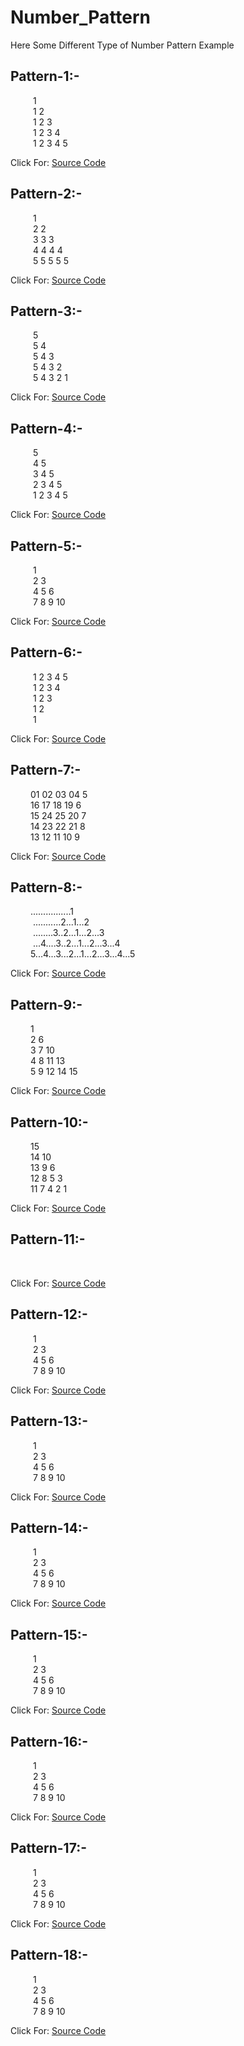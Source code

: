 # Number_Pattern

Here Some Different Type of Number Pattern Example

## Pattern-1:-    
&emsp;   &emsp; 1    
&emsp;   &emsp; 1 2   
&emsp;   &emsp; 1 2 3  
&emsp;   &emsp; 1 2 3 4  
&emsp;   &emsp; 1 2 3 4 5

Click For: [Source Code](https://github.com/Mahendra710/Number_Pattern/blob/main/7.1-Number%20Pattern.py) 

## Pattern-2:-    
&emsp;   &emsp; 1     
&emsp;   &emsp; 2 2   
&emsp;   &emsp; 3 3 3  
&emsp;   &emsp; 4 4 4 4  
&emsp;   &emsp; 5 5 5 5 5

Click For: [Source Code](https://github.com/Mahendra710/Number_Pattern/blob/main/7.2-Number%20Pattern.py)

## Pattern-3:-    
&emsp;   &emsp; 5         
&emsp;   &emsp; 5 4       
&emsp;   &emsp; 5 4 3    
&emsp;   &emsp; 5 4 3 2   
&emsp;   &emsp; 5 4 3 2 1

Click For: [Source Code](https://github.com/Mahendra710/Number_Pattern/blob/main/7.3-Number%20Pattern.py)

## Pattern-4:-    
&emsp;   &emsp; 5             
&emsp;   &emsp; 4 5             
&emsp;   &emsp; 3 4 5     
&emsp;   &emsp; 2 3 4 5    
&emsp;   &emsp; 1 2 3 4 5  

Click For: [Source Code](https://github.com/Mahendra710/Number_Pattern/blob/main/7.4-Number%20Pattern.py)

## Pattern-5:-    
&emsp;   &emsp; 1       
&emsp;   &emsp; 2  3       
&emsp;   &emsp; 4  5  6      
&emsp;   &emsp; 7  8  9  10         

Click For: [Source Code](https://github.com/Mahendra710/Number_Pattern/blob/main/7.5-Number%20Pattern.py)

## Pattern-6:-    
&emsp;   &emsp; 1 2 3 4 5     
&emsp;   &emsp; 1 2 3 4   
&emsp;   &emsp; 1 2 3   
&emsp;   &emsp; 1 2   
&emsp;   &emsp; 1   
         

Click For: [Source Code](https://github.com/Mahendra710/Number_Pattern/blob/main/7.6-Number%20Pattern.py)

## Pattern-7:-    
&emsp;   &emsp;01	02 03 04	5      	
&emsp;   &emsp;16	17 18 19	6      	
&emsp;   &emsp;15	24 25 20	7      	
&emsp;   &emsp;14	23 22 21	8       	
&emsp;   &emsp;13	12 11 10	9      	        

Click For: [Source Code](https://github.com/Mahendra710/Number_Pattern/blob/main/7.7-Number%20Pattern.py)

## Pattern-8:-    
&emsp;   &emsp;................1       
&emsp;   &emsp; ...........2...1...2       
&emsp;   &emsp; ........3..2...1...2...3       
&emsp;   &emsp; ...4....3..2...1...2...3...4       
&emsp;   &emsp;5...4...3...2...1...2...3...4...5     
          

Click For: [Source Code](https://github.com/Mahendra710/Number_Pattern/blob/main/7.8-Number%20Pattern.py)

## Pattern-9:-    
&emsp;   &emsp;1   
&emsp;   &emsp;2 6   
&emsp;   &emsp;3 7 10   
&emsp;   &emsp;4 8 11 13   
&emsp;   &emsp;5 9 12 14 15            

Click For: [Source Code](https://github.com/Mahendra710/Number_Pattern/blob/main/7.9-Number%20Pattern.py)

## Pattern-10:-    
&emsp;   &emsp;15    
&emsp;   &emsp;14  10    
&emsp;   &emsp;13  9   6     
&emsp;   &emsp;12  8   5   3     
&emsp;   &emsp;11  7   4   2   1     
        

Click For: [Source Code](https://github.com/Mahendra710/Number_Pattern/blob/main/7.10-Number%20Pattern.py)

## Pattern-11:-    
&emsp;   &emsp;          

Click For: [Source Code](https://github.com/Mahendra710/Number_Pattern/blob/main/7.11-Number%20Pattern.py)

## Pattern-12:-    
&emsp;   &emsp; 1       
&emsp;   &emsp; 2  3       
&emsp;   &emsp; 4  5  6      
&emsp;   &emsp; 7  8  9  10         

Click For: [Source Code](https://github.com/Mahendra710/Number_Pattern/blob/main/7.12-Number%20Pattern.py)

## Pattern-13:-    
&emsp;   &emsp; 1       
&emsp;   &emsp; 2  3       
&emsp;   &emsp; 4  5  6      
&emsp;   &emsp; 7  8  9  10         

Click For: [Source Code](https://github.com/Mahendra710/Number_Pattern/blob/main/7.13-Number%20Pattern.py)

## Pattern-14:-    
&emsp;   &emsp; 1       
&emsp;   &emsp; 2  3       
&emsp;   &emsp; 4  5  6      
&emsp;   &emsp; 7  8  9  10         

Click For: [Source Code](https://github.com/Mahendra710/Number_Pattern/blob/main/7.14-Number%20Pattern.py)

## Pattern-15:-    
&emsp;   &emsp; 1       
&emsp;   &emsp; 2  3       
&emsp;   &emsp; 4  5  6      
&emsp;   &emsp; 7  8  9  10         

Click For: [Source Code](https://github.com/Mahendra710/Number_Pattern/blob/main/7.15-Number%20Pattern.py)

## Pattern-16:-    
&emsp;   &emsp; 1       
&emsp;   &emsp; 2  3       
&emsp;   &emsp; 4  5  6      
&emsp;   &emsp; 7  8  9  10         

Click For: [Source Code](https://github.com/Mahendra710/Number_Pattern/blob/main/7.16-Number%20Pattern.py)

## Pattern-17:-    
&emsp;   &emsp; 1       
&emsp;   &emsp; 2  3       
&emsp;   &emsp; 4  5  6      
&emsp;   &emsp; 7  8  9  10         

Click For: [Source Code](https://github.com/Mahendra710/Number_Pattern/blob/main/7.17-Number%20Pattern.py)

## Pattern-18:-    
&emsp;   &emsp; 1       
&emsp;   &emsp; 2  3       
&emsp;   &emsp; 4  5  6      
&emsp;   &emsp; 7  8  9  10         

Click For: [Source Code](https://github.com/Mahendra710/Number_Pattern/blob/main/7.18-Number%20Pattern.py)
